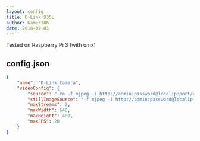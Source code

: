 ```yaml
---
layout: config
title: D-Link 930L
author: Gamer106
date: 2018-09-01
---
```

Tested on Raspberry Pi 3 (with omx)

## config.json

```json
{
	"name": "D-Link Camera",
	"videoConfig": {
		"source": "-re -f mjpeg -i http://admin:password@localip:port/video.cgi",
		"stillImageSource": "-f mjpeg -i http://admin:password@localip:port/image.jpg",
		"maxStreams": 2,
		"maxWidth": 640,
		"maxHeight": 480,
		"maxFPS": 20
	}
}
```

